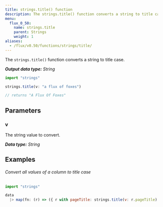 ```yaml
---
title: strings.title() function
description: The strings.title() function converts a string to title case.
menu:
  flux_0_50:
    name: strings.title
    parent: Strings
    weight: 1
aliases:
  - /flux/v0.50/functions/strings/title/
---
```


The `strings.title()` function converts a string to title case.

_**Output data type:** String_

```js
import "strings"

strings.title(v: "a flux of foxes")

// returns "A Flux Of Foxes"
```

## Parameters

### v
The string value to convert.

_**Data type:** String_

## Examples

###### Convert all values of a column to title case
```js
import "strings"

data
  |> map(fn: (r) => ({ r with pageTitle: strings.title(v: r.pageTitle) }))
```

